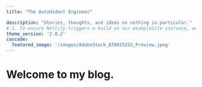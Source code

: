 ```yaml
---
title: "The Autodidact Engineer"

description: "Stories, thoughts, and ideas on nothing in particular."
# 1. To ensure Netlify triggers a build on our exampleSite instance, we need to change a file in the exampleSite directory.
theme_version: '2.8.2'
cascade:
  featured_image: '/images/AdobeStock_878825252_Preview.jpeg'
---
```

# Welcome to my blog. 
